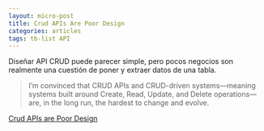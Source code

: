 ```yaml
---
layout: micro-post
title: Crud APIs Are Poor Design
categories: articles
tags: tb-list API
---
```


Diseñar API CRUD puede parecer simple, pero pocos negocios son realmente una cuestión de poner y extraer datos de una
tabla.

> I’m convinced that CRUD APIs and CRUD-driven systems—meaning systems built around Create, Read, Update, and Delete
operations—are, in the long run, the hardest to change and evolve.

[Crud APIs are Poor Design](https://codeopinion.com/crud-apis-are-poor-design/)
